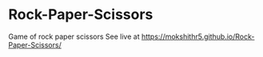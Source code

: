 # Rock-Paper-Scissors
Game of rock paper scissors 
See live at https://mokshithr5.github.io/Rock-Paper-Scissors/
